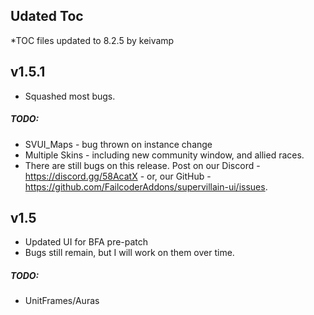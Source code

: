 ## Udated Toc
*TOC files updated to 8.2.5 by keivamp

## v1.5.1
* Squashed most bugs.
##### TODO:
* SVUI_Maps - bug thrown on instance change
* Multiple Skins - including new community window, and allied races.
* There are still bugs on this release. Post on our Discord - https://discord.gg/58AcatX - or, our GitHub - https://github.com/FailcoderAddons/supervillain-ui/issues.


## v1.5
* Updated UI for BFA pre-patch
* Bugs still remain, but I will work on them over time.
##### TODO: 
* UnitFrames/Auras
